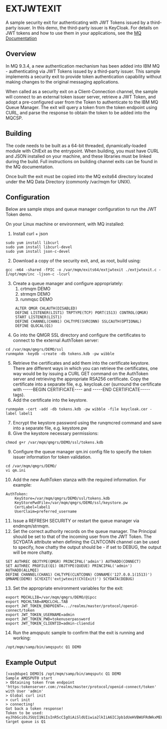 # EXTJWTEXIT

A sample security exit for authenticating with JWT Tokens issued by a third-party issuer. In this demo, the third-party issuer is KeyCloak.
For details on JWT tokens and how to use them in your applications, see the [MQ Documentation](https://www.ibm.com/docs/en/ibm-mq/latest?topic=tokens-using-authentication-in-application)

## Overview
In MQ 9.3.4, a new authentication mechanism has been added into IBM MQ - authenticating via JWT Tokens issued by a third-party issuer. This sample implements a security exit to provide token authentication capability without making changes to the original messaging applications. 

When called as a security exit on a Client-Connection channel, the sample will connect to an external token issuer server, retrieve a JWT Token, and adopt a pre-configured user from the Token to authenticate to the IBM MQ Queue Manager. The exit will query a token from the token endpoint using CURL, and parse the response to obtain the token to be added into the MQCSP.

## Building
The code needs to be built as a 64-bit threaded, dynamically-loaded module with ChlExit as the entrypoint. When building, you must have CURL and JSON installed on your machine, and these libraries must be linked during the build. Full instructions on building channel exits can be found in the MQ documentation.

Once built the exit must be copied into the MQ exits64 directory located under the MQ Data Directory (commonly /var/mqm for UNIX).

## Configuration

Below are sample steps and queue manager configuration to run the JWT Token demo.

On your Linux machine or environment, with MQ installed:
1. Install curl + json
```
sudo yum install libcurl
sudo yum install libcurl-devel
sudo yum install json-c-devel
```
2. Download a copy of the security exit, and, as root, build using:
```
gcc -m64 -shared -fPIC -o /var/mqm/exits64/extjwtexit ./extjwtexit.c -I/opt/mqm/inc -ljson-c -lcurl
```
3. Create a queue manager and configure appropriately:
   1. crtmqm DEMO
   2. strmqm DEMO
   3. runmqsc DEMO
   ```
	ALTER QMGR CHLAUTH(DISABLED)
	DEFINE LISTENER(LIST1) TRPTYPE(TCP) PORT(1513) CONTROL(QMGR)
	START LISTENER(LIST1)
	DEFINE CHANNEL(CHAN1) CHLTYPE(SVRCONN) SSLCAUTH(OPTIONAL)
	DEFINE QLOCAL(Q1)
    ```
4. Go into the QMGR SSL directory and configure the certificates to connect to the external AuthToken server:
```
cd /var/mqm/qmgrs/DEMO/ssl
runmqakm -keydb -create -db tokens.kdb -pw wibble
```
5. Retrieve the certificates and add them into the certificate keystore. There are different ways in which you can retrieve the certificates, one way would be by issuing a CURL GET command on the AuthToken server and retrieving the appropriate RSA256 certificate. Copy the certificate into a separate file, e.g. keycloak.cer (surround the certificate with -----BEGIN CERTIFICATE---- and -----END CERTIFICATE----- tags).
6. Add the certificate into the keystore.
```
runmqakm -cert -add -db tokens.kdb -pw wibble -file keycloak.cer -label label1
```
7. Encrypt the keystore password using the runqmcred command and save into a separate file, e.g. keystore.pw
8. Give the keystore necessary permissions:
```         
chmod g+r /var/mqm/qmgrs/DEMO/ssl/tokens.kdb
```
9. Configure the queue manager qm.ini config file to specify the token issuer information for token validation.
```
cd /var/mqm/qmgrs/DEMO/
vi qm.ini
``` 
10. Add the new AuthToken stanza with the required information. For example:
```
AuthToken:
	KeyStore=/var/mqm/qmgrs/DEMO/ssl/tokens.kdb
	KeyStorePwdFile=/var/mqm/qmgrs/DEMO/ssl/keystore.pw
	CertLabel=label1
	UserClaim=preferred_username
```
11. Issue a REFRESH SECURITY or restart the queue manager via endmqm/strmqm. 
12. Set the correct authority records on the queue manager. The Principal should be set to that of the incoming user from the JWT Token. The SCYDATA attribute when defining the CLNTCONN channel can be used to specify, how chatty the output should be - if set to DEBUG, the output will be more chatty.
```
SET AUTHREC OBJTYPE(QMGR) PRINCIPAL('admin') AUTHADD(CONNECT)
SET AUTHREC PROFILE(Q1) OBJTYPE(QUEUE) PRINCIPAL('admin') AUTHADD(ALLMQI)
DEFINE CHANNEL(CHAN1) CHLTYPE(CLNTCONN) CONNAME('127.0.0.1(1513)') QMNAME(DEMO) SCYEXIT('extjwtexit(ChlExit)') SCYDATA(DEBUG)
```
13. Set the appropriate environment variables for the exit: 
``` 
export MQCHLLIB=/var/mqm/qmgrs/DEMO/@ipcc
export MQCHLTAB=AMQCLCHL.TAB
export JWT_TOKEN_ENDPOINT=.../realms/master/protocol/openid-connect/token
export JWT_TOKEN_USERNAME=admin
export JWT_TOKEN_PWD=tokenuserpassword
export JWT_TOKEN_CLIENTID=admin-cliendid
```
14. Run the amqsputc sample to confirm that the exit is running and working:
```
/opt/mqm/samp/bin/amqsputc Q1 DEMO
```
## Example Output
```
[vas@dupe1 DEMO]$ /opt/mqm/samp/bin/amqsputc Q1 DEMO
Sample AMQSPUT0 start
> Obtaining token from endpoint 'https:tokenserver.com:/realms/master/protocol/openid-connect/token' with User 'admin'
> Global curl init
> curl init
> connecting!
Got back a token response!
Token to be used:
eyJhbGciOiJSUzI1NiIsInR5cCIgOiAiSldUIiwia2lkIiA6ICJpb1dUeHVBWUFRdWkxMEUxOXM5MkxKUDlsdkdzSmJobjdjb1d2Vnc2QVNFIn0...Q4Qybw
target queue is Q1
```
